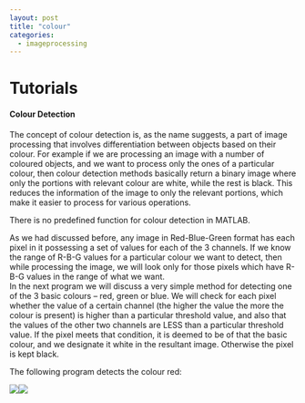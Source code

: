 ```yaml
---
layout: post
title: "colour"
categories:
  - imageprocessing
---
```

# Tutorials

#### Colour Detection

The concept of colour detection is, as the name suggests, a part of image processing that involves differentiation between objects based on their colour. For example if we are processing an image with a number of coloured objects, and we want to process only the ones of a particular colour, then colour detection methods basically return a binary image where only the portions with relevant colour are white, while the rest is black. This reduces the information of the image to only the relevant portions, which make it easier to process for various operations.

There is no predefined function for colour detection in MATLAB.

As we had discussed before, any image in Red-Blue-Green format has each pixel in it possessing a set of values for each of the 3 channels. If we know the range of R-B-G values for a particular colour we want to detect, then while processing the image, we will look only for those pixels which have R-B-G values in the range of what we want.  
In the next program we will discuss a very simple method for detecting one of the 3 basic colours – red, green or blue. We will check for each pixel whether the value of a certain channel (the higher the value the more the colour is present) is higher than a particular threshold value, and also that the values of the other two channels are LESS than a particular threshold value. If the pixel meets that condition, it is deemed to be of that the basic colour, and we designate it white in the resultant image. Otherwise the pixel is kept black.

The following program detects the colour red:

![][1]![][2]

[1]: https://lh6.googleusercontent.com/l3melGCs_r41-5jOIgM2DhTlvinv3wNmPlzJR30kPjpMw1RAaxGyDgX0TVyl6n36KWVfJkcmpmd5Ste5Za_mAS7IDzNMHlpnkgc5OZFghygGHvBAz6N-yG1p
[2]: https://lh6.googleusercontent.com/TDSh7v-6ouDbR4dnyjkR923Z0aV48S9LXFNzvkgUAyCSPswLhiQP0ZNVMfFgz9IkaLhmFTlM6iWR_PXOnpAFMbBMVP0BkbFdj9hl_TY1HOEKguKSQXgrnjm0
